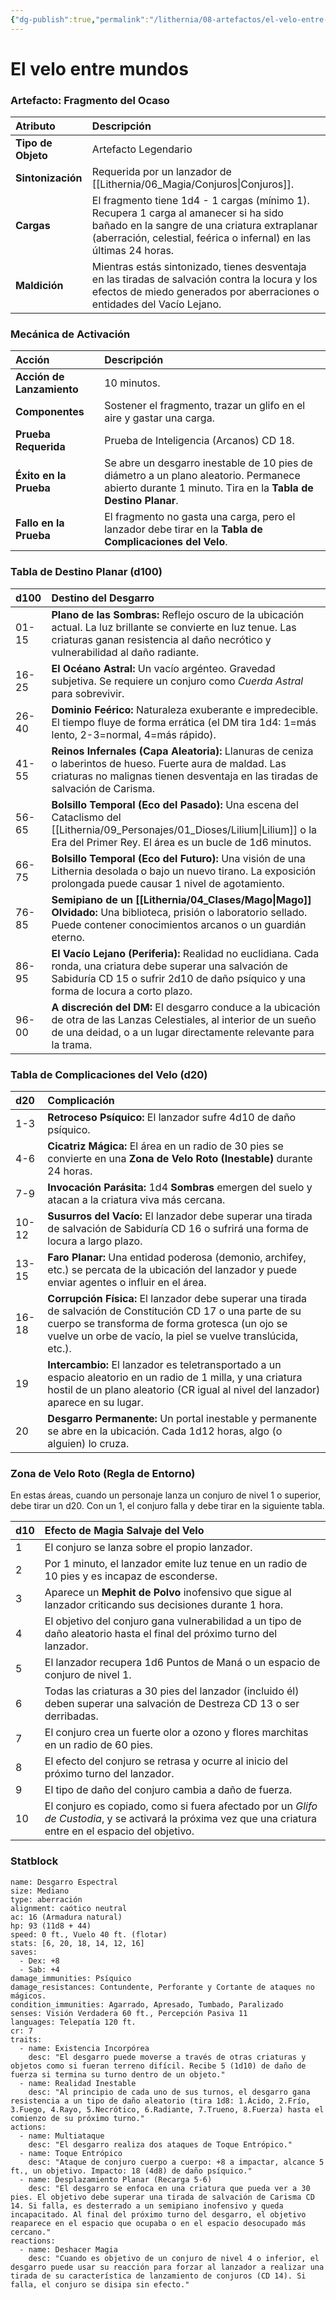 ```yaml
---
{"dg-publish":true,"permalink":"/lithernia/08-artefactos/el-velo-entre-mundos/","title":"El velo entre mundos","tags":["lithernia","artefacto","magia-planar","vacio-lejano"]}
---
```


# El velo entre mundos

### Artefacto: Fragmento del Ocaso

| Atributo | Descripción |
| :--- | :--- |
| **Tipo de Objeto** | Artefacto Legendario |
| **Sintonización** | Requerida por un lanzador de [[Lithernia/06_Magia/Conjuros\|Conjuros]]. |
| **Cargas** | El fragmento tiene 1d4 - 1 cargas (mínimo 1). Recupera 1 carga al amanecer si ha sido bañado en la sangre de una criatura extraplanar (aberración, celestial, feérica o infernal) en las últimas 24 horas. |
| **Maldición** | Mientras estás sintonizado, tienes desventaja en las tiradas de salvación contra la locura y los efectos de miedo generados por aberraciones o entidades del Vacío Lejano. |

### Mecánica de Activación

| Acción | Descripción |
| :--- | :--- |
| **Acción de Lanzamiento** | 10 minutos. |
| **Componentes** | Sostener el fragmento, trazar un glifo en el aire y gastar una carga. |
| **Prueba Requerida** | Prueba de Inteligencia (Arcanos) CD 18. |
| **Éxito en la Prueba** | Se abre un desgarro inestable de 10 pies de diámetro a un plano aleatorio. Permanece abierto durante 1 minuto. Tira en la **Tabla de Destino Planar**. |
| **Fallo en la Prueba** | El fragmento no gasta una carga, pero el lanzador debe tirar en la **Tabla de Complicaciones del Velo**. |

### Tabla de Destino Planar (d100)

| d100 | Destino del Desgarro |
| :--- | :--- |
| 01-15 | **Plano de las Sombras:** Reflejo oscuro de la ubicación actual. La luz brillante se convierte en luz tenue. Las criaturas ganan resistencia al daño necrótico y vulnerabilidad al daño radiante. |
| 16-25 | **El Océano Astral:** Un vacío argénteo. Gravedad subjetiva. Se requiere un conjuro como *Cuerda Astral* para sobrevivir. |
| 26-40 | **Dominio Feérico:** Naturaleza exuberante e impredecible. El tiempo fluye de forma errática (el DM tira 1d4: 1=más lento, 2-3=normal, 4=más rápido). |
| 41-55 | **Reinos Infernales (Capa Aleatoria):** Llanuras de ceniza o laberintos de hueso. Fuerte aura de maldad. Las criaturas no malignas tienen desventaja en las tiradas de salvación de Carisma. |
| 56-65 | **Bolsillo Temporal (Eco del Pasado):** Una escena del Cataclismo del [[Lithernia/09_Personajes/01_Dioses/Lilium\|Lilium]] o la Era del Primer Rey. El área es un bucle de 1d6 minutos. |
| 66-75 | **Bolsillo Temporal (Eco del Futuro):** Una visión de una Lithernia desolada o bajo un nuevo tirano. La exposición prolongada puede causar 1 nivel de agotamiento. |
| 76-85 | **Semipiano de un [[Lithernia/04_Clases/Mago\|Mago]] Olvidado:** Una biblioteca, prisión o laboratorio sellado. Puede contener conocimientos arcanos o un guardián eterno. |
| 86-95 | **El Vacío Lejano (Periferia):** Realidad no euclidiana. Cada ronda, una criatura debe superar una salvación de Sabiduría CD 15 o sufrir 2d10 de daño psíquico y una forma de locura a corto plazo. |
| 96-00 | **A discreción del DM:** El desgarro conduce a la ubicación de otra de las Lanzas Celestiales, al interior de un sueño de una deidad, o a un lugar directamente relevante para la trama. |

### Tabla de Complicaciones del Velo (d20)

| d20 | Complicación |
| :--- | :--- |
| 1-3 | **Retroceso Psíquico:** El lanzador sufre 4d10 de daño psíquico. |
| 4-6 | **Cicatriz Mágica:** El área en un radio de 30 pies se convierte en una **Zona de Velo Roto (Inestable)** durante 24 horas. |
| 7-9 | **Invocación Parásita:** 1d4 **Sombras** emergen del suelo y atacan a la criatura viva más cercana. |
| 10-12 | **Susurros del Vacío:** El lanzador debe superar una tirada de salvación de Sabiduría CD 16 o sufrirá una forma de locura a largo plazo. |
| 13-15 | **Faro Planar:** Una entidad poderosa (demonio, archifey, etc.) se percata de la ubicación del lanzador y puede enviar agentes o influir en el área. |
| 16-18 | **Corrupción Física:** El lanzador debe superar una tirada de salvación de Constitución CD 17 o una parte de su cuerpo se transforma de forma grotesca (un ojo se vuelve un orbe de vacío, la piel se vuelve translúcida, etc.). |
| 19 | **Intercambio:** El lanzador es teletransportado a un espacio aleatorio en un radio de 1 milla, y una criatura hostil de un plano aleatorio (CR igual al nivel del lanzador) aparece en su lugar. |
| 20 | **Desgarro Permanente:** Un portal inestable y permanente se abre en la ubicación. Cada 1d12 horas, algo (o alguien) lo cruza. |

### Zona de Velo Roto (Regla de Entorno)
En estas áreas, cuando un personaje lanza un conjuro de nivel 1 o superior, debe tirar un d20. Con un 1, el conjuro falla y debe tirar en la siguiente tabla.

| d10 | Efecto de Magia Salvaje del Velo |
| :--- | :--- |
| 1 | El conjuro se lanza sobre el propio lanzador. |
| 2 | Por 1 minuto, el lanzador emite luz tenue en un radio de 10 pies y es incapaz de esconderse. |
| 3 | Aparece un **Mephit de Polvo** inofensivo que sigue al lanzador criticando sus decisiones durante 1 hora. |
| 4 | El objetivo del conjuro gana vulnerabilidad a un tipo de daño aleatorio hasta el final del próximo turno del lanzador. |
| 5 | El lanzador recupera 1d6 Puntos de Maná o un espacio de conjuro de nivel 1. |
| 6 | Todas las criaturas a 30 pies del lanzador (incluido él) deben superar una salvación de Destreza CD 13 o ser derribadas. |
| 7 | El conjuro crea un fuerte olor a ozono y flores marchitas en un radio de 60 pies. |
| 8 | El efecto del conjuro se retrasa y ocurre al inicio del próximo turno del lanzador. |
| 9 | El tipo de daño del conjuro cambia a daño de fuerza. |
| 10 | El conjuro es copiado, como si fuera afectado por un *Glifo de Custodia*, y se activará la próxima vez que una criatura entre en el espacio del objetivo. |

### Statblock

```statblock
name: Desgarro Espectral
size: Mediano
type: aberración
alignment: caótico neutral
ac: 16 (Armadura natural)
hp: 93 (11d8 + 44)
speed: 0 ft., Vuelo 40 ft. (flotar)
stats: [6, 20, 18, 14, 12, 16]
saves:
  - Dex: +8
  - Sab: +4
damage_immunities: Psíquico
damage_resistances: Contundente, Perforante y Cortante de ataques no mágicos.
condition_immunities: Agarrado, Apresado, Tumbado, Paralizado
senses: Visión Verdadera 60 ft., Percepción Pasiva 11
languages: Telepatía 120 ft.
cr: 7
traits:
  - name: Existencia Incorpórea
    desc: "El desgarro puede moverse a través de otras criaturas y objetos como si fueran terreno difícil. Recibe 5 (1d10) de daño de fuerza si termina su turno dentro de un objeto."
  - name: Realidad Inestable
    desc: "Al principio de cada uno de sus turnos, el desgarro gana resistencia a un tipo de daño aleatorio (tira 1d8: 1.Ácido, 2.Frío, 3.Fuego, 4.Rayo, 5.Necrótico, 6.Radiante, 7.Trueno, 8.Fuerza) hasta el comienzo de su próximo turno."
actions:
  - name: Multiataque
    desc: "El desgarro realiza dos ataques de Toque Entrópico."
  - name: Toque Entrópico
    desc: "Ataque de conjuro cuerpo a cuerpo: +8 a impactar, alcance 5 ft., un objetivo. Impacto: 18 (4d8) de daño psíquico."
  - name: Desplazamiento Planar (Recarga 5-6)
    desc: "El desgarro se enfoca en una criatura que pueda ver a 30 pies. El objetivo debe superar una tirada de salvación de Carisma CD 14. Si falla, es desterrado a un semipiano inofensivo y queda incapacitado. Al final del próximo turno del desgarro, el objetivo reaparece en el espacio que ocupaba o en el espacio desocupado más cercano."
reactions:
  - name: Deshacer Magia
    desc: "Cuando es objetivo de un conjuro de nivel 4 o inferior, el desgarro puede usar su reacción para forzar al lanzador a realizar una tirada de su característica de lanzamiento de conjuros (CD 14). Si falla, el conjuro se disipa sin efecto."
